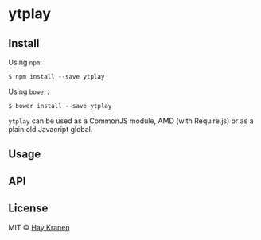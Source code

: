 # ytplay
>


## Install
Using `npm`:
```
$ npm install --save ytplay
```

Using `bower`:
```
$ bower install --save ytplay
```

`ytplay` can be used as a CommonJS module, AMD (with Require.js) or as a plain old Javacript global.

## Usage


## API


## License
MIT © [Hay Kranen](http://www.haykranen.nl)